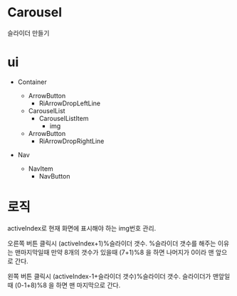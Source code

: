 # Carousel
슬라이더 만들기

# ui
* Container
  * ArrowButton
    * RiArrowDropLeftLine
  * CarouselList
    * CarouselListItem
      * img
  * ArrowButton
    * RiArrowDropRightLine

* Nav
  * NavItem
    * NavButton

# 로직
activeIndex로 현재 화면에 표시해야 하는 img번호 관리.

오른쪽 버튼 클릭시 (activeIndex+1)%슬라이더 갯수. %슬라이더 갯수를 해주는 이유는 맨마지막일때 만약 8개의 갯수가 있을때 (7+1)%8 을 하면 나머지가 0이라 맨 앞으로 간다.

왼쪽 버튼 클릭시 (activeIndex-1+슬라이더 갯수)%슬라이더 갯수. 슬라이더가 맨앞일때 (0-1+8)%8 을 하면 맨 마지막으로 간다.
